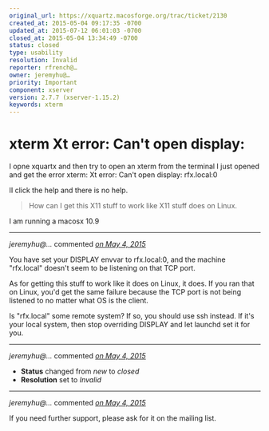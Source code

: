 ```yaml
---
original_url: https://xquartz.macosforge.org/trac/ticket/2130
created_at: 2015-05-04 09:17:35 -0700
updated_at: 2015-07-12 06:01:03 -0700
closed_at: 2015-05-04 13:34:49 -0700
status: closed
type: usability
resolution: Invalid
reporter: rfrench@…
owner: jeremyhu@…
priority: Important
component: xserver
version: 2.7.7 (xserver-1.15.2)
keywords: xterm
---
```


xterm Xt error: Can't open display:
===================================


I opne xquartx and then try to open an xterm from the terminal I just opened and get the error
xterm: Xt error: Can't open display: rfx.local:0

II click the help and there is no help.

> How can I get this X11 stuff to work like X11 stuff does on Linux.

I am running a macosx 10.9



---

*jeremyhu@…* commented *[on May 4, 2015](https://xquartz.macosforge.org/trac/ticket/2130#comment:1 "May 4, 2015 at 1:34 PM PDT")*

You have set your DISPLAY envvar to rfx.local:0, and the machine "rfx.local" doesn't seem to be listening on that TCP port.

As for getting this stuff to work like it does on Linux, it does. If you ran that on Linux, you'd get the same failure because the TCP port is not being listened to no matter what OS is the client.

Is "rfx.local" some remote system? If so, you should use ssh instead. If it's your local system, then stop overriding DISPLAY and let launchd set it for you.



---

*jeremyhu@…* commented *[on May 4, 2015](https://xquartz.macosforge.org/trac/ticket/2130#comment:2 "May 4, 2015 at 1:34 PM PDT")*

-   **Status** changed from *new* to *closed*
-   **Resolution** set to *Invalid*



---

*jeremyhu@…* commented *[on May 4, 2015](https://xquartz.macosforge.org/trac/ticket/2130#comment:3 "May 4, 2015 at 1:35 PM PDT")*

If you need further support, please ask for it on the mailing list.



